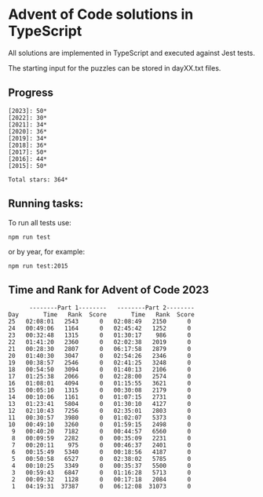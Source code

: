 Advent of Code solutions in TypeScript
======================================

All solutions are implemented in TypeScript and executed against Jest tests.

The starting input for the puzzles can be stored in dayXX.txt files.

## Progress

    [2023]: 50*
    [2022]: 30*
    [2021]: 34*
    [2020]: 36*
    [2019]: 34*
    [2018]: 36*
    [2017]: 50*
    [2016]: 44*
    [2015]: 50*

    Total stars: 364*

## Running tasks:

To run all tests use:

    npm run test

or by year, for example:

    npm run test:2015

## Time and Rank for Advent of Code 2023

          --------Part 1--------   --------Part 2--------
    Day       Time   Rank  Score       Time   Rank  Score
    25   02:08:01   2543      0   02:08:49   2150      0
    24   00:49:06   1164      0   02:45:42   1252      0
    23   00:32:48   1315      0   01:30:17    986      0
    22   01:41:20   2360      0   02:02:38   2019      0
    21   00:28:30   2807      0   06:17:58   2879      0
    20   01:40:30   3047      0   02:54:26   2346      0
    19   00:38:57   2546      0   02:41:25   3248      0
    18   00:54:50   3094      0   01:40:13   2106      0
    17   01:25:38   2066      0   02:28:00   2574      0
    16   01:08:01   4094      0   01:15:55   3621      0
    15   00:05:10   1315      0   00:30:08   2179      0
    14   00:10:06   1161      0   01:07:15   2731      0
    13   01:23:41   5804      0   01:30:10   4127      0
    12   02:10:43   7256      0   02:35:01   2803      0
    11   00:30:57   3980      0   01:02:07   5373      0
    10   00:49:10   3260      0   01:59:15   2498      0
     9   00:40:20   7182      0   00:44:57   6560      0
     8   00:09:59   2282      0   00:35:09   2231      0
     7   00:20:11    975      0   00:46:37   2401      0
     6   00:15:49   5340      0   00:18:56   4187      0
     5   00:50:58   6527      0   02:38:02   5785      0
     4   00:10:25   3349      0   00:35:37   5500      0
     3   00:59:43   6847      0   01:16:28   5713      0
     2   00:09:32   1128      0   00:17:18   2084      0
     1   04:19:31  37387      0   06:12:08  31073      0